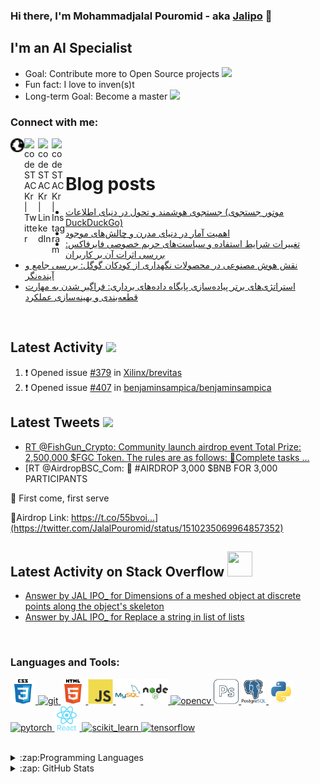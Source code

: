 ### Hi there, I'm Mohammadjalal Pouromid - aka [Jalipo][website] 👋
## I'm an AI Specialist

 
- Goal: Contribute more to Open Source projects <img src="https://media.giphy.com/media/WUlplcMpOCEmTGBtBW/giphy.gif" width="30">
- Fun fact: I love to inven(s)t
- Long-term Goal: Become a master <img src="https://media.giphy.com/media/BMyEGC1ZzwS6W2cc5n/giphy.gif"  width="30" >

### Connect with me:

[<img align="left" alt="codeSTACKr.com" width="22px" src="https://raw.githubusercontent.com/iconic/open-iconic/master/svg/globe.svg" />][website]
[<img align="left" alt="codeSTACKr | Twitter" width="22px" src="https://cdn.jsdelivr.net/npm/simple-icons@v3/icons/twitter.svg" />][twitter]
[<img align="left" alt="codeSTACKr | LinkedIn" width="22px" src="https://cdn.jsdelivr.net/npm/simple-icons@v3/icons/linkedin.svg" />][linkedin]
[<img align="left" alt="codeSTACKr | Instagram" width="22px" src="https://cdn.jsdelivr.net/npm/simple-icons@v3/icons/instagram.svg" />][instagram]

<br />

# Blog posts
<!-- BLOG-POST-LIST:START -->
- [جستجوی هوشمند و تحول در دنیای اطلاعات &lpar;موتور جستجوی DuckDuckGo&rpar;](https://cyberuni.ir/blog/%D8%AC%D8%B3%D8%AA%D8%AC%D9%88%DB%8C-%D9%87%D9%88%D8%B4%D9%85%D9%86%D8%AF-%D9%88-%D8%AA%D8%AD%D9%88%D9%84-%D8%AF%D8%B1-%D8%AF%D9%86%DB%8C%D8%A7%DB%8C-%D8%A7%D8%B7%D9%84%D8%A7%D8%B9%D8%A7%D8%AA-%D9%85%D9%88%D8%AA%D9%88%D8%B1-%D8%AC%D8%B3%D8%AA%D8%AC%D9%88%DB%8C-duckduckgo/)
- [اهمیت آمار در دنیای مدرن و چالش‌های موجود](https://cyberuni.ir/blog/%D8%A7%D9%87%D9%85%DB%8C%D8%AA-%D8%A2%D9%85%D8%A7%D8%B1-%D8%AF%D8%B1-%D8%AF%D9%86%DB%8C%D8%A7%DB%8C-%D9%85%D8%AF%D8%B1%D9%86-%D9%88-%DA%86%D8%A7%D9%84%D8%B4%D9%87%D8%A7%DB%8C-%D9%85%D9%88%D8%AC%D9%88%D8%AF/)
- [تغییرات شرایط استفاده و سیاست‌های حریم خصوصی فایرفاکس: بررسی اثرات آن بر کاربران](https://cyberuni.ir/blog/%D8%AA%D8%BA%DB%8C%DB%8C%D8%B1%D8%A7%D8%AA-%D8%B4%D8%B1%D8%A7%DB%8C%D8%B7-%D8%A7%D8%B3%D8%AA%D9%81%D8%A7%D8%AF%D9%87-%D9%88-%D8%B3%DB%8C%D8%A7%D8%B3%D8%AA%D9%87%D8%A7%DB%8C-%D8%AD%D8%B1%DB%8C%D9%85-%D8%AE%D8%B5%D9%88%D8%B5%DB%8C-%D9%81%D8%A7%DB%8C%D8%B1%D9%81%D8%A7%DA%A9%D8%B3-%D8%A8%D8%B1%D8%B1%D8%B3%DB%8C-%D8%A7%D8%AB%D8%B1%D8%A7%D8%AA-%D8%A2%D9%86-%D8%A8%D8%B1-%DA%A9%D8%A7%D8%B1%D8%A8%D8%B1%D8%A7%D9%86/)
- [نقش هوش مصنوعی در محصولات نگهداری از کودکان گوگل: بررسی جامع و آینده‌نگر](https://cyberuni.ir/blog/%D9%86%D9%82%D8%B4-%D9%87%D9%88%D8%B4-%D9%85%D8%B5%D9%86%D9%88%D8%B9%DB%8C-%D8%AF%D8%B1-%D9%85%D8%AD%D8%B5%D9%88%D9%84%D8%A7%D8%AA-%D9%86%DA%AF%D9%87%D8%AF%D8%A7%D8%B1%DB%8C-%D8%A7%D8%B2-%DA%A9%D9%88%D8%AF%DA%A9%D8%A7%D9%86-%DA%AF%D9%88%DA%AF%D9%84-%D8%A8%D8%B1%D8%B1%D8%B3%DB%8C-%D8%AC%D8%A7%D9%85%D8%B9-%D9%88-%D8%A2%DB%8C%D9%86%D8%AF%D9%87%D9%86%DA%AF%D8%B1/)
- [استراتژی‌های برتر پیاده‌سازی پایگاه داده‌های برداری: فراگیر شدن به مهارت قطعه‌بندی و بهینه‌سازی عملکرد](https://cyberuni.ir/blog/%D8%A7%D8%B3%D8%AA%D8%B1%D8%A7%D8%AA%DA%98%DB%8C%D9%87%D8%A7%DB%8C-%D8%A8%D8%B1%D8%AA%D8%B1-%D9%BE%DB%8C%D8%A7%D8%AF%D9%87%D8%B3%D8%A7%D8%B2%DB%8C-%D9%BE%D8%A7%DB%8C%DA%AF%D8%A7%D9%87-%D8%AF%D8%A7%D8%AF%D9%87%D9%87%D8%A7%DB%8C-%D8%A8%D8%B1%D8%AF%D8%A7%D8%B1%DB%8C-%D9%81%D8%B1%D8%A7%DA%AF%DB%8C%D8%B1-%D8%B4%D8%AF%D9%86-%D8%A8%D9%87-%D9%85%D9%87%D8%A7%D8%B1%D8%AA-%D9%82%D8%B7%D8%B9%D9%87%D8%A8%D9%86%D8%AF%DB%8C-%D9%88-%D8%A8%D9%87%DB%8C%D9%86%D9%87%D8%B3%D8%A7%D8%B2%DB%8C-%D8%B9%D9%85%D9%84%DA%A9%D8%B1%D8%AF/)
<!-- BLOG-POST-LIST:END -->


<br/>

## Latest Activity <img src="https://raw.githubusercontent.com/innng/innng/master/assets/kyubey.gif" width="80"> 
<!--START_SECTION:activity-->
1. ❗️ Opened issue [#379](https://github.com/Xilinx/brevitas/issues/379) in [Xilinx/brevitas](https://github.com/Xilinx/brevitas)
2. ❗️ Opened issue [#407](https://github.com/benjaminsampica/benjaminsampica/issues/407) in [benjaminsampica/benjaminsampica](https://github.com/benjaminsampica/benjaminsampica)
<!--END_SECTION:activity-->


## Latest Tweets <img src="https://media.giphy.com/media/26BRxIdjE82KNmVJm/giphy.gif" width="30"> 

<!-- TWITTER:START -->
- [RT @FishGun_Crypto: Community launch airdrop event
Total Prize: 2,500,000 $FGC Token. The rules are as follows:
🐡Complete tasks ...](https://twitter.com/JalalPouromid/status/1510434904487743493)
- [RT @AirdropBSC_Com: 🎁 #AIRDROP 3,000 $BNB FOR 3,000 PARTICIPANTS 

🎁 First come, first serve

🔗Airdrop Link: https://t.co/55bvoi...](https://twitter.com/JalalPouromid/status/1510235069964857352)
<!-- TWITTER:END -->

## Latest Activity on Stack Overflow  <img src="https://media.giphy.com/media/ule4vhcY1xEKQ/giphy.gif" height="40" width = '40'> 

<!-- STACKOVERFLOW:START -->
- [Answer by JAL IPO_ for Dimensions of a meshed object at discrete points along the object&#39;s skeleton](https://stackoverflow.com/questions/79000040/dimensions-of-a-meshed-object-at-discrete-points-along-the-objects-skeleton/79051975#79051975)
- [Answer by JAL IPO_ for Replace a string in list of lists](https://stackoverflow.com/questions/13781828/replace-a-string-in-list-of-lists/75055822#75055822)
<!-- STACKOVERFLOW:END -->

<br/>

  <h3 align="left">Languages and Tools:</h3>
<p align="left"> <a href="https://www.w3schools.com/css/" target="_blank"> <img src="https://raw.githubusercontent.com/devicons/devicon/master/icons/css3/css3-original-wordmark.svg" alt="css3" width="40" height="40"/> </a> <a href="https://git-scm.com/" target="_blank"> <img src="https://www.vectorlogo.zone/logos/git-scm/git-scm-icon.svg" alt="git" width="40" height="40"/> </a> <a href="https://www.w3.org/html/" target="_blank"> <img src="https://raw.githubusercontent.com/devicons/devicon/master/icons/html5/html5-original-wordmark.svg" alt="html5" width="40" height="40"/> </a> <a href="https://developer.mozilla.org/en-US/docs/Web/JavaScript" target="_blank"> <img src="https://raw.githubusercontent.com/devicons/devicon/master/icons/javascript/javascript-original.svg" alt="javascript" width="40" height="40"/> </a> <a href="https://www.mysql.com/" target="_blank"> <img src="https://raw.githubusercontent.com/devicons/devicon/master/icons/mysql/mysql-original-wordmark.svg" alt="mysql" width="40" height="40"/> </a> <a href="https://nodejs.org" target="_blank"> <img src="https://raw.githubusercontent.com/devicons/devicon/master/icons/nodejs/nodejs-original-wordmark.svg" alt="nodejs" width="40" height="40"/> </a> <a href="https://opencv.org/" target="_blank"> <img src="https://www.vectorlogo.zone/logos/opencv/opencv-icon.svg" alt="opencv" width="40" height="40"/> </a> <a href="https://www.photoshop.com/en" target="_blank"> <img src="https://raw.githubusercontent.com/devicons/devicon/master/icons/photoshop/photoshop-line.svg" alt="photoshop" width="40" height="40"/> </a> <a href="https://www.postgresql.org" target="_blank"> <img src="https://raw.githubusercontent.com/devicons/devicon/master/icons/postgresql/postgresql-original-wordmark.svg" alt="postgresql" width="40" height="40"/> </a> <a href="https://www.python.org" target="_blank"> <img src="https://raw.githubusercontent.com/devicons/devicon/master/icons/python/python-original.svg" alt="python" width="40" height="40"/> </a> <a href="https://pytorch.org/" target="_blank"> <img src="https://www.vectorlogo.zone/logos/pytorch/pytorch-icon.svg" alt="pytorch" width="40" height="40"/> </a> <a href="https://reactjs.org/" target="_blank"> <img src="https://raw.githubusercontent.com/devicons/devicon/master/icons/react/react-original-wordmark.svg" alt="react" width="40" height="40"/> </a> <a href="https://scikit-learn.org/" target="_blank"> <img src="https://upload.wikimedia.org/wikipedia/commons/0/05/Scikit_learn_logo_small.svg" alt="scikit_learn" width="40" height="40"/> </a> <a href="https://www.tensorflow.org" target="_blank"> <img src="https://www.vectorlogo.zone/logos/tensorflow/tensorflow-icon.svg" alt="tensorflow" width="40" height="40"/> </a> </p>

<br/>



<details>
  <summary>:zap:Programming Languages</summary>

  [![Top Langs](https://github-readme-stats.vercel.app/api/top-langs/?username=iamjalipo)](https://github.com/anuraghazra/github-readme-stats)

</details>

<details>
  <summary>:zap: GitHub Stats</summary>

  <img align="left" alt="jalipo" src="https://github-readme-stats.codestackr.vercel.app/api?username=iamjalipo&theme=vue&show_icons=true&hide_border=true" />

</details>




[website]: https://iamjalipo.github.io/
[twitter]: https://twitter.com/JalalPouromid
[instagram]: https://www.instagram.com/jalipo_/
[linkedin]: https://www.linkedin.com/in/mohammadjalal-pouromid-9568901b0

